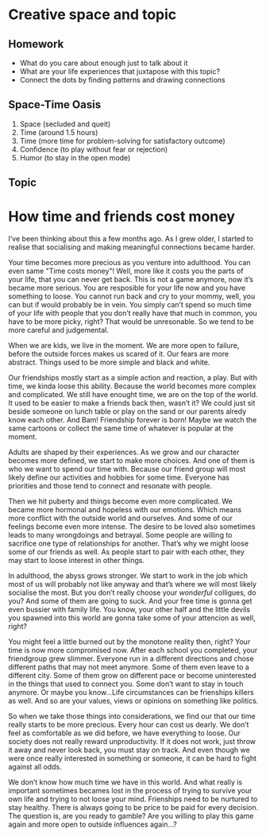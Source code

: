 # Creative space and topic

## Homework
- What do you care about enough just to talk about it
- What are your life experiences that juxtapose with this topic?
- Connect the dots by finding patterns and drawing connections

## Space-Time Oasis
1. Space (secluded and queit)
2. Time (around 1.5 hours)
3. Time (more time for problem-solving for satisfactory outcome)
4. Confidence (to play without fear or rejection)
5. Humor (to stay in the open mode)

## Topic 

# How time and friends cost money
I’ve been thinking about this a few months ago. As I grew older, I started to realise that socialising and making meaningful connections became harder. 

Your time becomes more precious as you venture into adulthood. You can even same "Time costs money"! Well, more like it costs you the parts of your life, that you can never get back. This is not a game anymore, now it’s became more serious. You are resposible for your life now and you have something to loose. You cannot run back and cry to your mommy, well, you can but if would probably be in vein. You simply can’t spend so much time of your life with people that you don’t really have that much in common, you have to be more picky, right? That would be unresonable. So we tend to be more careful and judgemental.

When we are kids, we live in the moment. We are more open to failure, before the outside forces makes us scared of it. Our fears are more abstract. Things used to be more simple and black and white. 

Our friendships mostly start as a simple action and reaction, a play. But with time, we kinda loose this ability. Because the world becomes more complex and complicated. 
We still have enought time, we are on the top of the world. It used to be easier to make a friends back then, wasn’t it? We could just sit beside someone on lunch table or play on the sand or our parents alredy know each other. And Bam! Friendship forever is born! Maybe we watch the same cartoons or collect the same time of whatever is popular at the moment. 

Adults are shaped by their experiences. As we grow and our character becomes more defined, we start to make more choices. And one of them is who we want to spend our time with. Because our friend group will most likely define our activities and hobbies for some time. Everyone has priorities and those tend to connect and resonate with people. 

Then we hit puberty and things become even more complicated. We became more hormonal and hopeless with our emotions. Which means more conflict with the outside world and ourselves. And some of our feelings become even more intense. The desire to be loved also sometimes leads to many wrongdoings and betrayal. Some people are willing to sacrifice one type of relationships for another. That’s why we might loose some of our friends as well. As people start to pair with each other, they may start to loose interest in other things. 

In adulthood, the abyss grows stronger. We start to work in the job which most of us will probably not like anyway and that’s where we will most likely socialise the most. But you don’t really choose your _wonderful_ colligues, do you? And some of them are going to suck. And your free time is gonna get even bussier with family life. You know, your other half and the little devils you spawned into this world are gonna take some of your attencion as well, right? 

You might feel a little burned out by the monotone reality then, right? Your time is now more compromised now. After each school you completed, your friendgroup grew slimmer. Everyone run in a different directions and chose different paths that may not meet anymore. Some of them even leave to a different city. Some of them grow on different pace or become uninterested in the things that used to connect you. Some don’t want to stay in touch anymore. Or maybe you know...Life circumstances can be frienships killers as well. And so are your values, views or opinions on something like politics. 

So when we take those things into considerations, we find our that our time really starts to be more precious. Every hour can cost us dearly. We don’t feel as comfortable as we did before, we have everything to loose. Our society does not really reward unproductivity. If it does not work, just throw it away and never look back, you must stay on track. And even though we were once really interested in something or someone, it can be hard to fight against all odds. 

We don’t know how much time we have in this world. And what really is important sometimes becames lost in the process of trying to survive your own life and trying to not loose your mind. Frienships need to be nurtured to stay healthy. There is always going to be price to be paid for every decision. The question is, are you ready to gamble? Are you willing to play this game again and more open to outside influences again...?
